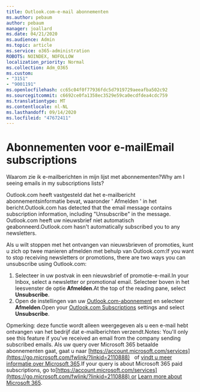 ```yaml
---
title: Outlook.com-e-mail abonnementen
ms.author: pebaum
author: pebaum
manager: joallard
ms.date: 04/21/2020
ms.audience: Admin
ms.topic: article
ms.service: o365-administration
ROBOTS: NOINDEX, NOFOLLOW
localization_priority: Normal
ms.collection: Adm_O365
ms.custom:
- "3151"
- "9001191"
ms.openlocfilehash: cc65c04f0f77936fdc5d7919729aeeafba502c92
ms.sourcegitcommit: c6692ce0fa1358ec3529e59ca0ecdfdea4cdc759
ms.translationtype: MT
ms.contentlocale: nl-NL
ms.lasthandoff: 09/14/2020
ms.locfileid: "47672411"
---
```

# <a name="email-subscriptions"></a><span data-ttu-id="9ba95-102">Abonnementen voor e-mail</span><span class="sxs-lookup"><span data-stu-id="9ba95-102">Email subscriptions</span></span>

<span data-ttu-id="9ba95-103">Waarom zie ik e-mailberichten in mijn lijst met abonnementen?</span><span class="sxs-lookup"><span data-stu-id="9ba95-103">Why am I seeing emails in my subscriptions lists?</span></span>

<span data-ttu-id="9ba95-104">Outlook.com heeft vastgesteld dat het e-mailbericht abonnementsinformatie bevat, waaronder ' Afmelden ' in het bericht.</span><span class="sxs-lookup"><span data-stu-id="9ba95-104">Outlook.com has detected that the email message contains subscription information, including "Unsubscribe" in the message.</span></span> <span data-ttu-id="9ba95-105">Outlook.com heeft uw nieuwsbrief niet automatisch geabonneerd.</span><span class="sxs-lookup"><span data-stu-id="9ba95-105">Outlook.com hasn't automatically subscribed you to any newsletters.</span></span>

<span data-ttu-id="9ba95-106">Als u wilt stoppen met het ontvangen van nieuwsbrieven of promoties, kunt u zich op twee manieren afmelden met behulp van Outlook.com:</span><span class="sxs-lookup"><span data-stu-id="9ba95-106">If you want to stop receiving newsletters or promotions, there are two ways you can unsubscribe using Outlook.com:</span></span>
1. <span data-ttu-id="9ba95-107">Selecteer in uw postvak in een nieuwsbrief of promotie-e-mail.</span><span class="sxs-lookup"><span data-stu-id="9ba95-107">In your Inbox, select a newsletter or promotional email.</span></span> <span data-ttu-id="9ba95-108">Selecteer boven in het leesvenster de optie **Afmelden**.</span><span class="sxs-lookup"><span data-stu-id="9ba95-108">At the top of the reading pane, select **Unsubscribe**.</span></span>
2. <span data-ttu-id="9ba95-109">Open de instellingen van uw [Outlook.com-abonnement](https://go.microsoft.com/fwlink/?linkid=2110887) en selecteer **Afmelden**.</span><span class="sxs-lookup"><span data-stu-id="9ba95-109">Open your [Outlook.com Subscriptions](https://go.microsoft.com/fwlink/?linkid=2110887) settings and select **Unsubscribe**.</span></span>

<span data-ttu-id="9ba95-110">Opmerking: deze functie wordt alleen weergegeven als u een e-mail hebt ontvangen van het bedrijf dat e-mailberichten verzendt.</span><span class="sxs-lookup"><span data-stu-id="9ba95-110">Notes: You'll only see this feature if you've received an email from the company sending subscribed emails.</span></span>
<span data-ttu-id="9ba95-111">Als uw query over Microsoft 365 betaalde abonnementen gaat, gaat u naar [https://account.microsoft.com/services](https://go.microsoft.com/fwlink/?linkid=2110888)   of [vindt u meer informatie over Microsoft 365](https://products.office.com/compare-all-microsoft-office-products?tab=1&WT.mc_id=PROD_OL-Web_Support_O365NewValue_Upgrade).</span><span class="sxs-lookup"><span data-stu-id="9ba95-111">If your query is about Microsoft 365 paid subscriptions, go to[https://account.microsoft.com/services](https://go.microsoft.com/fwlink/?linkid=2110888) or [Learn more about Microsoft 365](https://products.office.com/compare-all-microsoft-office-products?tab=1&WT.mc_id=PROD_OL-Web_Support_O365NewValue_Upgrade).</span></span>
  